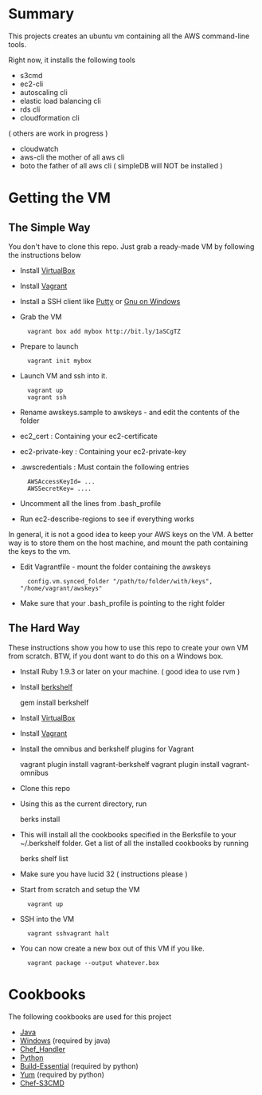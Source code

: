 
Summary
=======

This projects creates an ubuntu vm containing all the AWS command-line tools. 

Right now, it installs the following tools

* s3cmd
* ec2-cli
* autoscaling cli 
* elastic load balancing cli
* rds cli
* cloudformation cli

( others are work in progress )
* cloudwatch
* aws-cli the mother of all aws cli
* boto the father of all aws cli
( simpleDB will NOT be installed )

Getting the VM
==============

The Simple Way
--------------

You don't have to clone this repo. Just grab a ready-made VM by following the instructions below

* Install [VirtualBox](http://www.virtualbox.org)
* Install [Vagrant](http://www.vagrantup.com)
* Install a SSH client like [Putty](http://www.putty.org) or [Gnu on Windows](https://github.com/bmatzelle/gow/downloads)
* Grab the VM

		vagrant box add mybox http://bit.ly/1aSCgTZ

* Prepare to launch 
       
		vagrant init mybox

* Launch VM and ssh into it. 

		vagrant up
		vagrant ssh

* Rename awskeys.sample to awskeys - and edit the contents of the folder
* ec2_cert : Containing your ec2-certificate
* ec2-private-key : Containing your ec2-private-key
* .awscredentials : Must contain the following entries

		AWSAccessKeyId= ...
		AWSSecretKey= ....

* Uncomment all the lines from .bash_profile
* Run ec2-describe-regions to see if everything works

In general, it is not a good idea to keep your AWS keys on the VM. A better way is to store them
on the host machine, and mount the path containing the keys to the vm.

* Edit Vagrantfile - mount the folder containing the awskeys

		config.vm.synced_folder "/path/to/folder/with/keys", "/home/vagrant/awskeys"

* Make sure that your .bash_profile is pointing to the right folder

The Hard Way
-------------

These instructions show you how to use this repo to create your own VM from scratch. BTW, if you dont want to do this
on a Windows box.

* Install Ruby 1.9.3 or later on your machine. ( good idea to use rvm )
* Install [berkshelf](http://berkshelf.com/)

	gem install berkshelf
	
* Install [VirtualBox](http://www.virtualbox.org)
* Install [Vagrant](http://www.vagrantup.com)
* Install the omnibus and berkshelf plugins for Vagrant

	vagrant plugin install vagrant-berkshelf
	vagrant plugin install vagrant-omnibus

* Clone this repo
* Using this as the current directory, run

	berks install

* This will install all the cookbooks specified in the Berksfile to your ~/.berkshelf folder. Get a list
of all the installed cookbooks by running

	berks shelf list

* Make sure you have lucid 32 ( instructions please )
* Start from scratch and setup the VM

		vagrant up

* SSH into the VM

		vagrant sshvagrant halt

* You can now create a new box out of this VM if you like.

		vagrant package --output whatever.box 


Cookbooks
=========

The following cookbooks are used for this project

* [Java](http://community.opscode.com/cookbooks/java)
* [Windows](http://community.opscode.com/cookbooks/windows) (required by java)
* [Chef_Handler](http://community.opscode.com/cookbooks/chef_handler)
* [Python](http://github.com/opscode-cookbooks/python)
* [Build-Essential](http://community.opscode.com/cookbooks/build-essential) (required by python)
* [Yum](http://github.com/opscode-cookbooks/yum) (required by python)
* [Chef-S3CMD](http://community.opscode.com/cookbooks/s3cmd-master)
